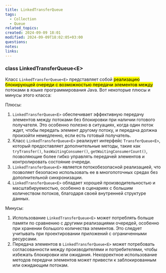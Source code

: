 ```yaml
---
title: LinkedTransferQueue
tags:
  - Collection
  - Queue
related_topics: 
created: 2024-09-09 18:01
modified: 2024-09-09T18:02:05+03:00
questions: 
notes: 
links: 
---
```

### class LinkedTransferQueue\<E>

Класс `LinkedTransferQueue<E>` представляет собой <mark class="hltr-yellow">реализацию блокирующей очереди с возможностью передачи элементов между</mark> потоками в языке программирования Java. Вот некоторые плюсы и минусы этого класса:

Плюсы:

1. `LinkedTransferQueue<E>` обеспечивает эффективную передачу элементов между потоками без блокировки при наличии готового получателя. Это особенно полезно в ситуациях, когда один поток ждет, чтобы передать элемент другому потоку, и передача должна произойти немедленно, если есть готовый получатель.
2. Класс `LinkedTransferQueue<E>` реализует интерфейс `TransferQueue<E>`, который предоставляет дополнительные методы, такие как `tryTransfer()`, `hasWaitingConsumer()`, `getWaitingConsumerCount()`, позволяющие более гибко управлять передачей элементов и контролировать состояние очереди.
3. `LinkedTransferQueue<E>` является потокобезопасной реализацией, что позволяет безопасно использовать ее в многопоточных средах без дополнительной синхронизации.
4. `LinkedTransferQueue<E>` обладает хорошей производительностью и масштабируемостью, особенно в сценариях с большим количеством потоков, благодаря своей внутренней структуре данных.

Минусы:

1. Использование `LinkedTransferQueue<E>` может потреблять больше памяти по сравнению с другими реализациями очередей, особенно при хранении большого количества элементов. Это следует учитывать при проектировании приложений с ограниченными ресурсами.
2. Передача элементов в `LinkedTransferQueue<E>` может потребовать согласованности между производителями и потребителями, чтобы избежать блокировки или ожидания. Некорректное использование методов передачи элементов может привести к заблокированным или ожидающим потокам.